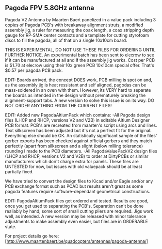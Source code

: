 ## Pagoda FPV 5.8GHz antenna
Pagoda V2 Antenna by Maarten Baert panelized in a value pack including 3 copies of Pagoda PCB's with breakaway alignment struts, a modified assembly jig, a ruler for measuring the coax length, a coax stripping depth gauge for RP-SMA center contacts and a template for cutting
styrofoam discs to fill the pagoda, all of that on a single 10x10cm board. 

THIS IS EXPERIMENTAL, DO NOT USE THESE FILES FOR ORDERING UNTIL FURTHER NOTICE.
An experimental batch has been sent to elecrow to see if it can be manufactured at all and if the assembly jig works. Cost per PCB is $1.70 at elecrow using their 10x green PCB 10x10cm special offer. That's $0.57 per pagoda PCB pack.

EDIT:
Boards arrived, the concept DOES work, PCB milling is spot on and, as the assembly jig is heat ressistant and self aligned, pagodas can be mass-soldered in an oven with them. However, its VERY hard to separate the boards as intended in the design without prematurely breaking the aligmnent-support tabs. A new version to solve this issue is on its way. DO NOT ORDER ANYTHING FROM THE CURRENT FILES!

EDIT:
Added new PagodaAltiumPack which contains:
-All Pagoda design files (LHCP and RHCP, versions V2 and V2B) in editable Altium Designer PCB format. PCB's are recreated from maarten's script using arcs and lines. Text silkscreen has been adjusted but it's not a perfect fit for the original. Everything else should be OK. An statistically significant sample of the files' gerber exports has been checked against official gerbers and they match perfectly (apart from silkscreen and a slight (below milling tolerance) rounding I made to the PCB diameters.
-All PagodaValuePackV2 design files (LHCP and RHCP, versions V2 and V2B) to order at DirtyPCBs or similar manufacturers which don't charge extra for panels. These files are UNTESTED for now, but issues with old valuepack should be at least partially fixed.

We have tried to convert the design files to Kicad and/or Eagle and/or any PCB exchange format such as PCAD but results aren't great as 
some pagoda features require software-dependant geometrical constructions.

EDIT:
PagodaAltiumPack files got ordered and tested. Results are good, once you get used to separating the PCB's. Separation can't be done realiably by hand, some sort of small cutting pliers are required. Jigs work well, as intended. A new version may be released with minor tolerance adjustments to make assembly even easier, but files are in ORDERABLE state.


For project details go here:
[http://www.maartenbaert.be/quadcopters/antennas/pagoda-antenna/]
